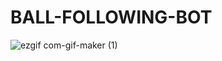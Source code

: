 # BALL-FOLLOWING-BOT
![ezgif com-gif-maker (1)](https://user-images.githubusercontent.com/60431758/119723555-355dbf80-be8b-11eb-8bb3-75dc21dd2ea5.gif)

